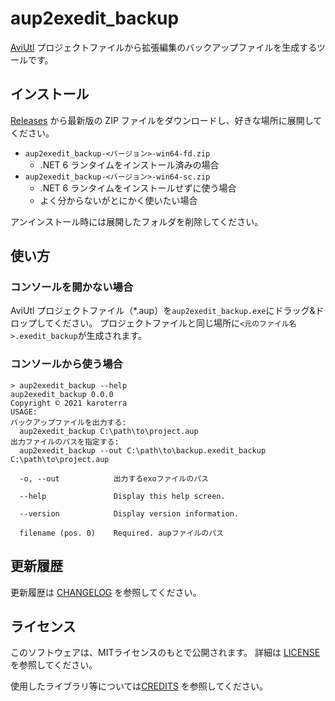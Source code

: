 # aup2exedit_backup

[AviUtl](http://spring-fragrance.mints.ne.jp/aviutl/)
プロジェクトファイルから拡張編集のバックアップファイルを生成するツールです。

## インストール

[Releases](https://github.com/karoterra/aup2exedit_backup/releases)
から最新版の ZIP ファイルをダウンロードし、好きな場所に展開してください。

- `aup2exedit_backup-<バージョン>-win64-fd.zip`
  - .NET 6 ランタイムをインストール済みの場合
- `aup2exedit_backup-<バージョン>-win64-sc.zip`
  - .NET 6 ランタイムをインストールせずに使う場合
  - よく分からないがとにかく使いたい場合

アンインストール時には展開したフォルダを削除してください。

## 使い方

### コンソールを開かない場合
AviUtl プロジェクトファイル（*.aup）を`aup2exedit_backup.exe`にドラッグ&ドロップしてください。
プロジェクトファイルと同じ場所に`<元のファイル名>.exedit_backup`が生成されます。

### コンソールから使う場合
```
> aup2exedit_backup --help
aup2exedit_backup 0.0.0
Copyright © 2021 karoterra
USAGE:
バックアップファイルを出力する:
  aup2exedit_backup C:\path\to\project.aup
出力ファイルのパスを指定する:
  aup2exedit_backup --out C:\path\to\backup.exedit_backup C:\path\to\project.aup

  -o, --out            出力するexoファイルのパス

  --help               Display this help screen.

  --version            Display version information.

  filename (pos. 0)    Required. aupファイルのパス
```

## 更新履歴

更新履歴は [CHANGELOG](CHANGELOG.md) を参照してください。

## ライセンス

このソフトウェアは、MITライセンスのもとで公開されます。
詳細は [LICENSE](LICENSE) を参照してください。

使用したライブラリ等については[CREDITS](CREDITS.md) を参照してください。
